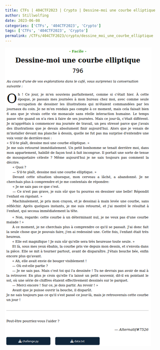 ```yaml
---
title: CTFs | 404CTF2023 | Crypto | Dessine-moi une courbe elliptique
author: Stillwolfing
date: 2023-06-08
categories: ['CTFs', '404CTF2023', 'Crypto']
tags: ['CTFs', '404CTF2023', 'Crypto']
permalink: /CTFs/404CTF2023/crypto/dessine_moi_une_courbe_elliptique
---
```


![context1](/assets/img/CTFs/404CTF2023/crypto/dessine-moi_une_courbe_elliptique/context1.png)
![context2](/assets/img/CTFs/404CTF2023/crypto/dessine-moi_une_courbe_elliptique/context2.png)




















